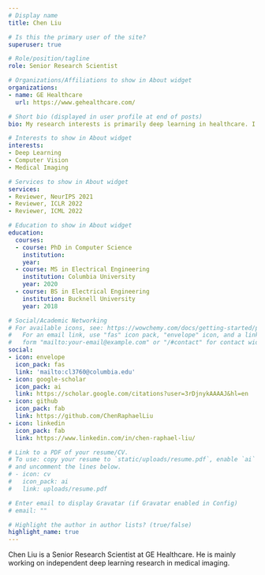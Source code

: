 ```yaml
---
# Display name
title: Chen Liu

# Is this the primary user of the site?
superuser: true

# Role/position/tagline
role: Senior Research Scientist

# Organizations/Affiliations to show in About widget
organizations:
- name: GE Healthcare
  url: https://www.gehealthcare.com/

# Short bio (displayed in user profile at end of posts)
bio: My research interests is primarily deep learning in healthcare. I am more towards the methodology side than the application side.

# Interests to show in About widget
interests:
- Deep Learning
- Computer Vision
- Medical Imaging

# Services to show in About widget
services:
- Reviewer, NeurIPS 2021
- Reviewer, ICLR 2022
- Reviewer, ICML 2022

# Education to show in About widget
education:
  courses:
  - course: PhD in Computer Science
    institution: 
    year: 
  - course: MS in Electrical Engineering
    institution: Columbia University
    year: 2020
  - course: BS in Electrical Engineering
    institution: Bucknell University
    year: 2018

# Social/Academic Networking
# For available icons, see: https://wowchemy.com/docs/getting-started/page-builder/#icons
#   For an email link, use "fas" icon pack, "envelope" icon, and a link in the
#   form "mailto:your-email@example.com" or "/#contact" for contact widget.
social:
- icon: envelope
  icon_pack: fas
  link: 'mailto:cl3760@columbia.edu'
- icon: google-scholar
  icon_pack: ai
  link: https://scholar.google.com/citations?user=3rDjnykAAAAJ&hl=en
- icon: github
  icon_pack: fab
  link: https://github.com/ChenRaphaelLiu
- icon: linkedin
  icon_pack: fab
  link: https://www.linkedin.com/in/chen-raphael-liu/

# Link to a PDF of your resume/CV.
# To use: copy your resume to `static/uploads/resume.pdf`, enable `ai` icons in `params.toml`, 
# and uncomment the lines below.
# - icon: cv
#   icon_pack: ai
#   link: uploads/resume.pdf

# Enter email to display Gravatar (if Gravatar enabled in Config)
# email: ""

# Highlight the author in author lists? (true/false)
highlight_name: true
---
```


Chen Liu is a Senior Research Scientist at GE Healthcare.
He is mainly working on independent deep learning research in medical imaging.

<!-- {{< icon name="download" pack="fas" >}} Download my {{< staticref "uploads/demo_resume.pdf" "newtab" >}}resumé{{< /staticref >}}. -->
